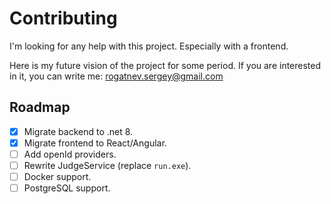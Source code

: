 # Contributing
I'm looking for any help with this project. Especially with a frontend.

Here is my future vision of the project for some period. If you are interested in it, you can write me: [rogatnev.sergey@gmail.com](mailto:rogatnev.sergey@gmail.com)

## Roadmap
- [x] Migrate backend to .net 8.
- [x] Migrate frontend to React/Angular.
- [ ] Add openId providers.
- [ ] Rewrite JudgeService (replace `run.exe`).
- [ ] Docker support.
- [ ] PostgreSQL support.